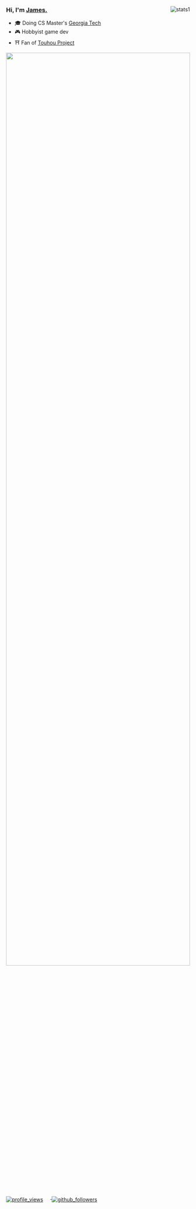 
<div class=stats>
    <img
     alt=stats1
     align=right
     style="object-fit: none; object-position: 0 -50px;"
     src=https://github-readme-stats.vercel.app/api?username=james7132&count_private=true&show_icons=true&theme=gradient&bg_color=45,E76344,904E95&title_color=FFFFFF&text_color=FFFFFF&icon_color=FFFFFF>
  <h3>Hi, I'm <a href="https://jliu.xyz">James.</a></h3>
  <ul>
    <li>🎓 Doing CS Master's <a href="https://omscs.gatech.edu/">Georgia Tech</a></li>
    <li>🎮 Hobbyist game dev</li>
    <li>⛩️ Fan of <a href="https://en.touhouwiki.net">Touhou Project</a></li>
  </ul>
</div>

<img src="https://jliu.xyz/sponsors.svg" width="100%" height="80%">

<div class=badges align=left>
    <a href=https://github.com/james7132>
      <img
       alt=profile_views
       align=center
       style="margin-right: 20px; margin-bottom: -10px"
       src=https://komarev.com/ghpvc/?username=james7132&style=flat&color=brightgreen>
    </a> 
    <a href=https://github.com/james7132>
      <img
       alt=github_followers
       align=center
       style="margin-right: 20px; margin-bottom: -10px"
       src=https://img.shields.io/github/followers/james7132?style=social&label=Github&logo=github>
    </a>
</div>
